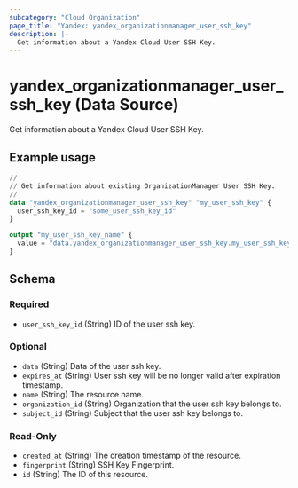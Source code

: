 ```yaml
---
subcategory: "Cloud Organization"
page_title: "Yandex: yandex_organizationmanager_user_ssh_key"
description: |-
  Get information about a Yandex Cloud User SSH Key.
---
```


# yandex_organizationmanager_user_ssh_key (Data Source)

Get information about a Yandex Cloud User SSH Key.

## Example usage

```terraform
//
// Get information about existing OrganizationManager User SSH Key.
//
data "yandex_organizationmanager_user_ssh_key" "my_user_ssh_key" {
  user_ssh_key_id = "some_user_ssh_key_id"
}

output "my_user_ssh_key_name" {
  value = "data.yandex_organizationmanager_user_ssh_key.my_user_ssh_key.name"
}
```

<!-- schema generated by tfplugindocs -->
## Schema

### Required

- `user_ssh_key_id` (String) ID of the user ssh key.

### Optional

- `data` (String) Data of the user ssh key.
- `expires_at` (String) User ssh key will be no longer valid after expiration timestamp.
- `name` (String) The resource name.
- `organization_id` (String) Organization that the user ssh key belongs to.
- `subject_id` (String) Subject that the user ssh key belongs to.

### Read-Only

- `created_at` (String) The creation timestamp of the resource.
- `fingerprint` (String) SSH Key Fingerprint.
- `id` (String) The ID of this resource.
